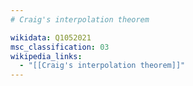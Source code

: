 ```yaml
---
# Craig's interpolation theorem

wikidata: Q1052021
msc_classification: 03
wikipedia_links:
  - "[[Craig's interpolation theorem]]"
---
```

